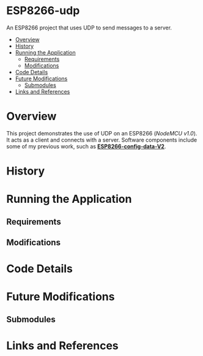 # ESP8266-udp

An ESP8266 project that uses UDP to send messages to a server. 

* [Overview](#overview)
* [History](#history)
* [Running the Application](#running-the-application)
    * [Requirements](#requirements)
    * [Modifications](#odifications)
* [Code Details](#code-details)
* [Future Modifications](#future-modifications)
    * [Submodules](#submodules)
* [Links and References](#links-and-references)

# Overview

This project demonstrates the use of UDP on an ESP8266 (*NodeMCU v1.0*). It acts as a client and connects with a server. Software components include some of my previous work, such as **[ESP8266-config-data-V2](https://github.com/jxmot/ESP8266-config-data-V2)**.

# History

# Running the Application

## Requirements

## Modifications

# Code Details

# Future Modifications

## Submodules

# Links and References

